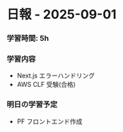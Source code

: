 # 日報 - 2025-09-01

### 学習時間: 5h

### 学習内容

- Next.js エラーハンドリング
- AWS CLF 受験(合格)

### 明日の学習予定

- PF フロントエンド作成
